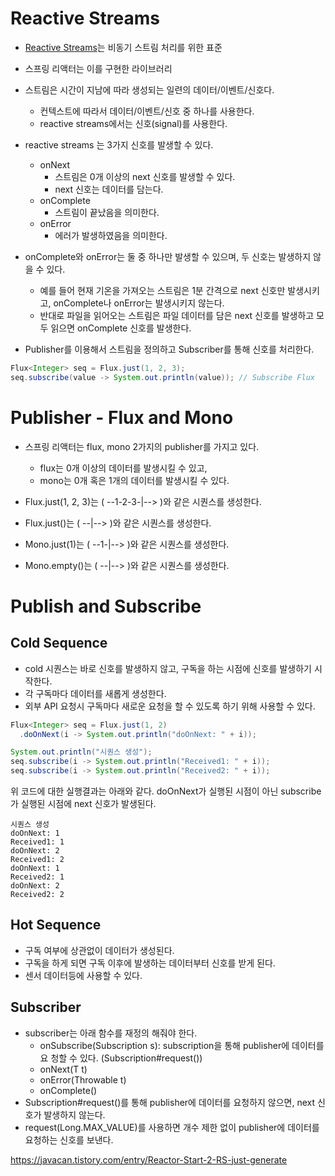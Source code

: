 # Reactive Streams
- [Reactive Streams](http://www.reactive-streams.org/)는 비동기 스트림 처리를 위한 표준
- 스프링 리액터는 이를 구현한 라이브러리

- 스트림은 시간이 지남에 따라 생성되는 일련의 데이터/이벤트/신호다.
  - 컨텍스트에 따라서 데이터/이벤트/신호 중 하나를 사용한다.
  - reactive streams에서는 신호(signal)를 사용한다.

- reactive streams 는 3가지 신호를 발생할 수 있다.
  - onNext
    - 스트림은 0개 이상의 next 신호를 발생할 수 있다.
    - next 신호는 데이터를 담는다.
  - onComplete
    - 스트림이 끝났음을 의미한다.
  - onError
    - 에러가 발생하였음을 의미한다.
- onComplete와 onError는 둘 중 하나만 발생할 수 있으며, 두 신호는 발생하지 않을 수 있다.
  - 예를 들어 현재 기온을 가져오는 스트림은 1분 간격으로 next 신호만 발생시키고, onComplete나 onError는 발생시키지 않는다.
  - 반대로 파일을 읽어오는 스트림은 파일 데이터를 담은 next 신호를 발생하고 모두 읽으면 onComplete 신호를 발생한다.

- Publisher를 이용해서 스트림을 정의하고 Subscriber를 통해 신호를 처리한다.

```java
Flux<Integer> seq = Flux.just(1, 2, 3);
seq.subscribe(value -> System.out.println(value)); // Subscribe Flux
```

# Publisher - Flux and Mono

- 스프링 리액터는 flux, mono 2가지의 publisher를 가지고 있다.
  - flux는 0개 이상의 데이터를 발생시킬 수 있고,
  - mono는 0개 혹은 1개의 데이터를 발생시킬 수 있다.

- Flux.just(1, 2, 3)는 ( --1-2-3-|--> )와 같은 시퀀스를 생성한다.
- Flux.just()는 ( --|--> )와 같은 시퀀스를 생성한다.
- Mono.just(1)는 ( --1-|--> )와 같은 시퀀스를 생성한다.
- Mono.empty()는 ( --|--> )와 같은 시퀀스를 생성한다.


# Publish and Subscribe

## Cold Sequence
- cold 시퀀스는 바로 신호를 발생하지 않고, 구독을 하는 시점에 신호를 발생하기 시작한다.
- 각 구독마다 데이터를 새롭게 생성한다.
- 외부 API 요청시 구독마다 새로운 요청을 할 수 있도록 하기 위해 사용할 수 있다.

```java
Flux<Integer> seq = Flux.just(1, 2)
  .doOnNext(i -> System.out.println("doOnNext: " + i));

System.out.println("시퀀스 생성");
seq.subscribe(i -> System.out.println("Received1: " + i));
seq.subscribe(i -> System.out.println("Received2: " + i)); 
```

위 코드에 대한 실행결과는 아래와 같다.
doOnNext가 실행된 시점이 아닌 subscribe가 실행된 시점에 next 신호가 발생된다.

```
시퀀스 생성
doOnNext: 1
Received1: 1
doOnNext: 2
Received1: 2
doOnNext: 1
Received2: 1
doOnNext: 2
Received2: 2
```

## Hot Sequence
- 구독 여부에 상관없이 데이터가 생성된다.
- 구독을 하게 되면 구독 이후에 발생하는 데이터부터 신호를 받게 된다.
- 센서 데이터등에 사용할 수 있다.


## Subscriber
- subscriber는 아래 함수를 재정의 해줘야 한다.
  - onSubscribe(Subscription s): subscription을 통해 publisher에 데이터를 요
청할 수 있다. (Subscription#request())
  - onNext(T t)
  - onError(Throwable t)
  - onComplete()
- Subscription#request()를 통해 publisher에 데이터를 요청하지 않으면, next 신호가 발생하지 않는다.
- request(Long.MAX_VALUE)를 사용하면 개수 제한 없이 publisher에 데이터를 요청하는 신호를 보낸다.

https://javacan.tistory.com/entry/Reactor-Start-2-RS-just-generate